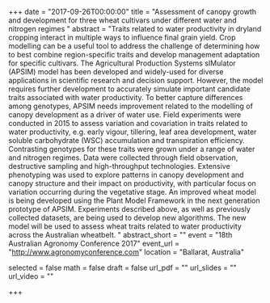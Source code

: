 +++
date = "2017-09-26T00:00:00"
title = "Assessment of canopy growth and development for three wheat cultivars under different water and nitrogen regimes "
abstract = "Traits related to water productivity in dryland cropping interact in multiple ways to influence final grain yield. Crop modelling can be a useful tool to address the challenge of determining how to best combine region-specific traits and develop management adaptation for specific cultivars. The Agricultural Production Systems sIMulator (APSIM) model has been developed and widely-used for diverse applications in scientific research and decision support. However, the model requires further development to accurately simulate important candidate traits associated with water productivity. To better capture differences among genotypes, APSIM needs improvement related to the modelling of canopy development as a driver of water use. Field experiments were conducted in 2015 to assess variation and covariation in traits related to water productivity, e.g. early vigour, tillering, leaf area development, water soluble carbohydrate (WSC) accumulation and transpiration efficiency. Contrasting genotypes for these traits were grown under a range of water and nitrogen regimes. Data were collected through field observation, destructive sampling and high-throughput technologies. Extensive phenotyping was used to explore patterns in canopy development and canopy structure and their impact on productivity, with particular focus on variation occurring during the vegetative stage. An improved wheat model is being developed using the Plant Model Framework in the next generation prototype of APSIM. Experiments described above, as well as previously collected datasets, are being used to develop new algorithms. The new model will be used to assess wheat traits related to water productivity across the Australian wheatbelt. "
abstract_short = ""
event = "18th Australian Agronomy Conference 2017"
event_url = "http://www.agronomyconference.com"
location = "Ballarat, Australia"

selected = false
math = false
draft = false
url_pdf = ""
url_slides = ""
url_video = ""

+++

